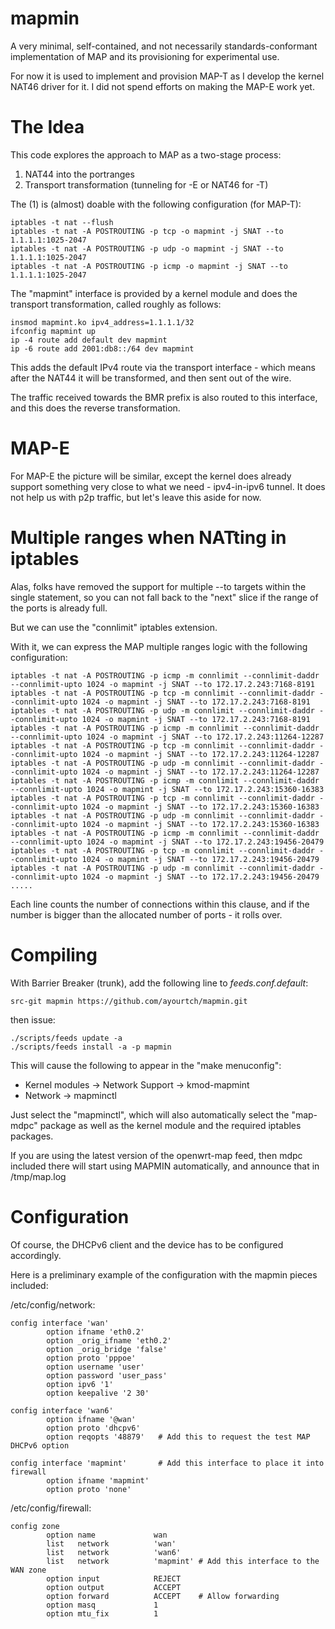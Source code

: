 mapmin
======

A very minimal, self-contained, and not necessarily standards-conformant 
implementation of MAP and its provisioning for experimental use.

For now it is used to implement and provision MAP-T as I develop 
the kernel NAT46 driver for it. I did not spend efforts on making the MAP-E work yet.

The Idea
========

This code explores the approach to MAP as a two-stage process: 

1.  NAT44 into the portranges 
2.  Transport transformation (tunneling for -E or NAT46 for -T)

The (1) is (almost) doable with the following configuration (for MAP-T):

```
iptables -t nat --flush
iptables -t nat -A POSTROUTING -p tcp -o mapmint -j SNAT --to 1.1.1.1:1025-2047
iptables -t nat -A POSTROUTING -p udp -o mapmint -j SNAT --to 1.1.1.1:1025-2047
iptables -t nat -A POSTROUTING -p icmp -o mapmint -j SNAT --to 1.1.1.1:1025-2047
```

The "mapmint" interface is provided by a kernel module and does the transport
transformation, called roughly as follows:

```
insmod mapmint.ko ipv4_address=1.1.1.1/32
ifconfig mapmint up
ip -4 route add default dev mapmint
ip -6 route add 2001:db8::/64 dev mapmint
```

This adds the default IPv4 route via the transport interface - which means after 
the NAT44 it will be transformed, and then sent out of the wire.

The traffic received towards the BMR prefix is also routed to this interface, and this
does the reverse transformation.

MAP-E
=====

For MAP-E the picture will be similar, except the kernel does already support something 
very close to what we need - ipv4-in-ipv6 tunnel. It does not help us with p2p traffic, 
but let's leave this aside for now.

Multiple ranges when NATting in iptables
========================================

Alas, folks have removed the support for multiple --to targets within the single statement,
so you can not fall back to the "next" slice if the range of the ports is already full.

But we can use the "connlimit" iptables extension. 

With it, we can express the MAP multiple ranges logic with the following configuration:

```
iptables -t nat -A POSTROUTING -p icmp -m connlimit --connlimit-daddr --connlimit-upto 1024 -o mapmint -j SNAT --to 172.17.2.243:7168-8191
iptables -t nat -A POSTROUTING -p tcp -m connlimit --connlimit-daddr --connlimit-upto 1024 -o mapmint -j SNAT --to 172.17.2.243:7168-8191
iptables -t nat -A POSTROUTING -p udp -m connlimit --connlimit-daddr --connlimit-upto 1024 -o mapmint -j SNAT --to 172.17.2.243:7168-8191
iptables -t nat -A POSTROUTING -p icmp -m connlimit --connlimit-daddr --connlimit-upto 1024 -o mapmint -j SNAT --to 172.17.2.243:11264-12287
iptables -t nat -A POSTROUTING -p tcp -m connlimit --connlimit-daddr --connlimit-upto 1024 -o mapmint -j SNAT --to 172.17.2.243:11264-12287
iptables -t nat -A POSTROUTING -p udp -m connlimit --connlimit-daddr --connlimit-upto 1024 -o mapmint -j SNAT --to 172.17.2.243:11264-12287
iptables -t nat -A POSTROUTING -p icmp -m connlimit --connlimit-daddr --connlimit-upto 1024 -o mapmint -j SNAT --to 172.17.2.243:15360-16383
iptables -t nat -A POSTROUTING -p tcp -m connlimit --connlimit-daddr --connlimit-upto 1024 -o mapmint -j SNAT --to 172.17.2.243:15360-16383
iptables -t nat -A POSTROUTING -p udp -m connlimit --connlimit-daddr --connlimit-upto 1024 -o mapmint -j SNAT --to 172.17.2.243:15360-16383
iptables -t nat -A POSTROUTING -p icmp -m connlimit --connlimit-daddr --connlimit-upto 1024 -o mapmint -j SNAT --to 172.17.2.243:19456-20479
iptables -t nat -A POSTROUTING -p tcp -m connlimit --connlimit-daddr --connlimit-upto 1024 -o mapmint -j SNAT --to 172.17.2.243:19456-20479
iptables -t nat -A POSTROUTING -p udp -m connlimit --connlimit-daddr --connlimit-upto 1024 -o mapmint -j SNAT --to 172.17.2.243:19456-20479
.....
```

Each line counts the number of connections within this clause, and if the number is bigger than the allocated number of ports - it rolls over.

Compiling
=========

With Barrier Breaker (trunk), add the following line to *feeds.conf.default*:
```
src-git mapmin https://github.com/ayourtch/mapmin.git
```

then issue:

```
./scripts/feeds update -a
./scripts/feeds install -a -p mapmin
```

This will cause the following to appear in the "make menuconfig":

 * Kernel modules -> Network Support -> kmod-mapmint
 * Network -> mapminctl

Just select the "mapminctl", which will also automatically select the "map-mdpc" package
as well as the kernel module and the required iptables packages.

If you are using the latest version of the openwrt-map feed, then mdpc included 
there will start using MAPMIN automatically, and announce that in /tmp/map.log

Configuration
=============

Of course, the DHCPv6 client and the device has to be configured accordingly.

Here is a preliminary example of the configuration with the mapmin pieces included:

/etc/config/network:
```
config interface 'wan'
        option ifname 'eth0.2'
        option _orig_ifname 'eth0.2'
        option _orig_bridge 'false'
        option proto 'pppoe'
        option username 'user'
        option password 'user_pass'
        option ipv6 '1'
        option keepalive '2 30'

config interface 'wan6'
        option ifname '@wan'
        option proto 'dhcpv6'
        option reqopts '48879'   # Add this to request the test MAP DHCPv6 option
        
config interface 'mapmint'       # Add this interface to place it into firewall
        option ifname 'mapmint'
        option proto 'none'
```

/etc/config/firewall:

```
config zone
        option name             wan
        list   network          'wan'
        list   network          'wan6'
        list   network          'mapmint' # Add this interface to the WAN zone
        option input            REJECT
        option output           ACCEPT
        option forward          ACCEPT    # Allow forwarding
        option masq             1
        option mtu_fix          1

```

